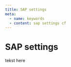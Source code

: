```yaml
---
title: SAP settings
meta:
  - name: keywords
  - content: sap settings cf
---
```


# SAP settings 

tekst here<br>


